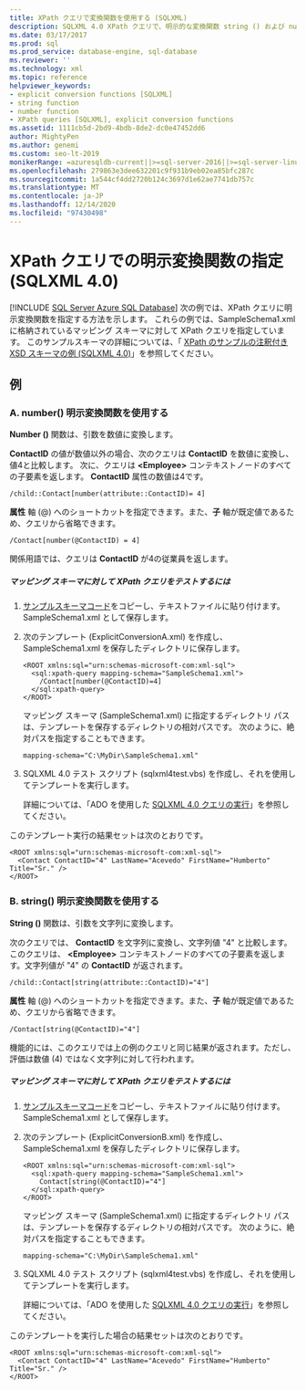 ```yaml
---
title: XPath クエリで変換関数を使用する (SQLXML)
description: SQLXML 4.0 XPath クエリで、明示的な変換関数 string () および number () を指定する方法について説明します。
ms.date: 03/17/2017
ms.prod: sql
ms.prod_service: database-engine, sql-database
ms.reviewer: ''
ms.technology: xml
ms.topic: reference
helpviewer_keywords:
- explicit conversion functions [SQLXML]
- string function
- number function
- XPath queries [SQLXML], explicit conversion functions
ms.assetid: 1111cb5d-2bd9-4bdb-8de2-dc0e47452dd6
author: MightyPen
ms.author: genemi
ms.custom: seo-lt-2019
monikerRange: =azuresqldb-current||>=sql-server-2016||>=sql-server-linux-2017||=azuresqldb-mi-current
ms.openlocfilehash: 279863e3dee632201c9f931b9eb02ea85bfc287c
ms.sourcegitcommit: 1a544cf4dd2720b124c3697d1e62ae7741db757c
ms.translationtype: MT
ms.contentlocale: ja-JP
ms.lasthandoff: 12/14/2020
ms.locfileid: "97430498"
---
```

# <a name="specifying-explicit-conversion-functions-in-xpath-queries-sqlxml-40"></a>XPath クエリでの明示変換関数の指定 (SQLXML 4.0)
[!INCLUDE [SQL Server Azure SQL Database](../../../includes/applies-to-version/sql-asdb.md)]
  次の例では、XPath クエリに明示変換関数を指定する方法を示します。 これらの例では、SampleSchema1.xml に格納されているマッピング スキーマに対して XPath クエリを指定しています。 このサンプルスキーマの詳細については、「 [XPath のサンプルの注釈付き XSD スキーマの例 &#40;SQLXML 4.0&#41;](../../../relational-databases/sqlxml-annotated-xsd-schemas-xpath-queries/samples/sample-annotated-xsd-schema-for-xpath-examples-sqlxml-4-0.md)」を参照してください。  
  
## <a name="examples"></a>例  
  
### <a name="a-use-the-number-explicit-conversion-function"></a>A. number() 明示変換関数を使用する  
 **Number ()** 関数は、引数を数値に変換します。  
  
 **ContactID** の値が数値以外の場合、次のクエリは **ContactID** を数値に変換し、値4と比較します。 次に、クエリは **\<Employee>** コンテキストノードのすべての子要素を返します。 **ContactID** 属性の数値は4です。  
  
```  
/child::Contact[number(attribute::ContactID)= 4]  
```  
  
 **属性** 軸 (@) へのショートカットを指定できます。また、**子** 軸が既定値であるため、クエリから省略できます。  
  
```  
/Contact[number(@ContactID) = 4]  
```  
  
 関係用語では、クエリは **ContactID** が4の従業員を返します。  
  
##### <a name="to-test-the-xpath-query-against-the-mapping-schema"></a>マッピング スキーマに対して XPath クエリをテストするには  
  
1.  [サンプルスキーマコード](../../../relational-databases/sqlxml-annotated-xsd-schemas-xpath-queries/samples/sample-annotated-xsd-schema-for-xpath-examples-sqlxml-4-0.md)をコピーし、テキストファイルに貼り付けます。 SampleSchema1.xml として保存します。  
  
2.  次のテンプレート (ExplicitConversionA.xml) を作成し、SampleSchema1.xml を保存したディレクトリに保存します。  
  
    ```  
    <ROOT xmlns:sql="urn:schemas-microsoft-com:xml-sql">  
      <sql:xpath-query mapping-schema="SampleSchema1.xml">  
        /Contact[number(@ContactID)=4]  
      </sql:xpath-query>  
    </ROOT>  
    ```  
  
     マッピング スキーマ (SampleSchema1.xml) に指定するディレクトリ パスは、テンプレートを保存するディレクトリの相対パスです。 次のように、絶対パスを指定することもできます。  
  
    ```  
    mapping-schema="C:\MyDir\SampleSchema1.xml"  
    ```  
  
3.  SQLXML 4.0 テスト スクリプト (sqlxml4test.vbs) を作成し、それを使用してテンプレートを実行します。  
  
     詳細については、「ADO を使用した [SQLXML 4.0 クエリの実行](../../../relational-databases/sqlxml/using-ado-to-execute-sqlxml-4-0-queries.md)」を参照してください。  
  
 このテンプレート実行の結果セットは次のとおりです。  
  
```  
<ROOT xmlns:sql="urn:schemas-microsoft-com:xml-sql">  
  <Contact ContactID="4" LastName="Acevedo" FirstName="Humberto" Title="Sr." />   
</ROOT>  
```  
  
### <a name="b-use-the-string-explicit-conversion-function"></a>B. string() 明示変換関数を使用する  
 **String ()** 関数は、引数を文字列に変換します。  
  
 次のクエリでは、 **ContactID** を文字列に変換し、文字列値 "4" と比較します。 このクエリは、 **\<Employee>** コンテキストノードのすべての子要素を返します。文字列値が "4" の **ContactID** が返されます。  
  
```  
/child::Contact[string(attribute::ContactID)="4"]  
```  
  
 **属性** 軸 (@) へのショートカットを指定できます。また、**子** 軸が既定値であるため、クエリから省略できます。  
  
```  
/Contact[string(@ContactID)="4"]  
```  
  
 機能的には、このクエリでは上の例のクエリと同じ結果が返されます。ただし、評価は数値 (4) ではなく文字列に対して行われます。  
  
##### <a name="to-test-the-xpath-query-against-the-mapping-schema"></a>マッピング スキーマに対して XPath クエリをテストするには  
  
1.  [サンプルスキーマコード](../../../relational-databases/sqlxml-annotated-xsd-schemas-xpath-queries/samples/sample-annotated-xsd-schema-for-xpath-examples-sqlxml-4-0.md)をコピーし、テキストファイルに貼り付けます。 SampleSchema1.xml として保存します。  
  
2.  次のテンプレート (ExplicitConversionB.xml) を作成し、SampleSchema1.xml を保存したディレクトリに保存します。  
  
    ```  
    <ROOT xmlns:sql="urn:schemas-microsoft-com:xml-sql">  
      <sql:xpath-query mapping-schema="SampleSchema1.xml">  
        Contact[string(@ContactID)="4"]  
      </sql:xpath-query>  
    </ROOT>  
    ```  
  
     マッピング スキーマ (SampleSchema1.xml) に指定するディレクトリ パスは、テンプレートを保存するディレクトリの相対パスです。 次のように、絶対パスを指定することもできます。  
  
    ```  
    mapping-schema="C:\MyDir\SampleSchema1.xml"  
    ```  
  
3.  SQLXML 4.0 テスト スクリプト (sqlxml4test.vbs) を作成し、それを使用してテンプレートを実行します。  
  
     詳細については、「ADO を使用した [SQLXML 4.0 クエリの実行](../../../relational-databases/sqlxml/using-ado-to-execute-sqlxml-4-0-queries.md)」を参照してください。  
  
 このテンプレートを実行した場合の結果セットは次のとおりです。  
  
```  
<ROOT xmlns:sql="urn:schemas-microsoft-com:xml-sql">  
  <Contact ContactID="4" LastName="Acevedo" FirstName="Humberto" Title="Sr." />   
</ROOT>  
```  
  
  
